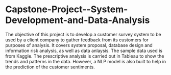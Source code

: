 # Capstone-Project--System-Development-and-Data-Analysis

The objective of this project is to develop a customer survey system to be used by a client company to gather feedback from its customers for purposes of analysis.
It covers system proposal, database design and information risk analysis, as well as data anlaysis. The sample data used is from Kaggle. 
The prescriptive analysis is carried out in Tableau to show the trends and patterns in the data. However, a NLP model is also built to help in the prediction of the customer sentiments.
